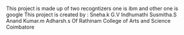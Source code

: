 This project is made up of two recogntizers one is ibm and other one is google
This project is created by :
         Sneha.k
         G.V Indhumathi
         Susmitha.S
         Anand Kumar.m
         Adharsh.s
Of Rathinam College of Arts and Science Coimbatore
